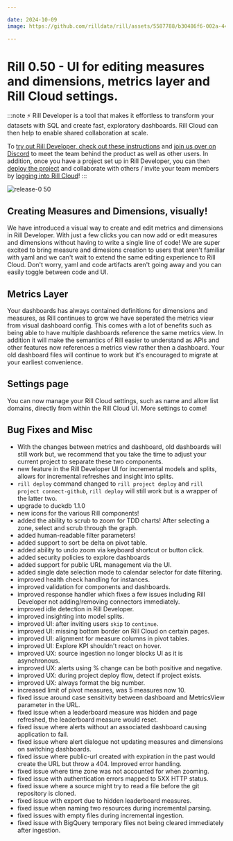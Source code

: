 ```yaml
---

date: 2024-10-09
image: https://github.com/rilldata/rill/assets/5587788/b30486f6-002a-445d-8a1b-955b6ec0066d

---
```


# Rill 0.50 - UI for editing measures and dimensions, metrics layer and Rill Cloud settings.

:::note
⚡ Rill Developer is a tool that makes it effortless to transform your datasets with SQL and create fast, exploratory dashboards. Rill Cloud can then help to enable shared collaboration at scale.

To [try out Rill Developer, check out these instructions](/home/install) and [join us over on Discord](https://bit.ly/3bbcSl9) to meet the team behind the product as well as other users. In addition, once you have a project set up in Rill Developer, you can then [deploy the project](/deploy/deploy-dashboard) and collaborate with others / invite your team members by [logging into Rill Cloud](https://ui.rilldata.com)!
:::

![release-0 50](<https://storage.googleapis.com/prod-cdn.rilldata.com/docs/release-notes/release-049.gif>)

## Creating Measures and Dimensions, visually!

We have introduced a visual way to create and edit metrics and dimensions in Rill Developer. With just a few clicks you can now add or edit measures and dimensions without having to write a single line of code! We are super excited to bring measure and dimesions creation to users that aren't familiar with yaml and we can't wait to extend the same editing experience to Rill Cloud.
Don't worry, yaml and code artifacts aren't going away and you can easily toggle between code and UI.

## Metrics Layer

Your dashboards has always contained definitions for dimensions and measures, as Rill continues to grow we have seperated the metrics view from visual dashboard config. This comes with a lot of benefits such as being able to have multiple dashboards reference the same metrics view. In addition it will make the semantics of Rill easier to understand as APIs and other features now references a metrics view rather then a dashboard. Your old dashboard files will continue to work but it's encouraged to migrate at your earliest convenience. 

## Settings page

You can now manage your Rill Cloud settings, such as name and allow list domains, directly from within the Rill Cloud UI. More settings to come!


## Bug Fixes and Misc
- With the changes between metrics and dashboard, old dashboards will still work but, we recommend that you take the time to adjust your current project to separate these two components. 
- new feature in the Rill Developer UI for incremental models and splits, allows for incremental refreshes and insight into splits.
- `rill deploy` command changed to `rill project deploy` and `rill project connect-github`, `rill deploy` will still work but is a wrapper of the latter two.
- upgrade to duckdb 1.1.0
- new  icons for the various Rill components! 
- added the ability to scrub to zoom for TDD charts! After selecting a zone, select and scrub through the graph.
- added human-readable filter parameters! 
- added support to sort be delta on pivot table.
- added ability to undo zoom via keyboard shortcut or button click.
- added security policies to explore dashboards
- added support for public URL management via the UI.
- added single date selection mode to calendar selector for date filtering.
- improved health check handling for instances.
- improved validation for components and dashboards.
- improved response handler which fixes a few issues including Rill Developer not adding/removing connectors immediately.
- improved idle detection in Rill Developer. 
- improved insighting into model splits.
- improved UI: after inviting users `skip` to `continue`.
- improved UI: missing bottom border on Rill Cloud on certain pages.
- improved UI: alignment for measure columns in pivot tables.
- improved UI: Explore KPI shouldn't react on hover.
- improved UX: source ingestion no longer blocks UI as it is asynchronous.
- improved UX: alerts using % change can be both positive and negative.
- improved UX: during project deploy flow, detect if project exists.
- improved UX: always format the big number.
- increased limit of pivot measures, was 5 measures now 10.
- fixed issue around case sensitivity between dashboard and MetricsView parameter in the URL.
- fixed issue when a leaderboard measure was hidden and page refreshed, the leaderboard measure would reset. 
- fixed issue where alerts without an associated dashboard causing application to fail.
- fixed issue where alert dialogue not updating measures and dimensions on switching dashboards.
- fixed issue where public-url created with expiration in the past would create the URL but throw a 404. Improved error handling.
- fixed issue where time zone was not accounted for when zooming.
- fixed issue with authentication errors mapped to 5XX HTTP status.
- fixed issue where a source might try to read a file before the git repository is cloned.
- fixed issue with export due to hidden leaderboard measures.
- fixed issue when naming two resources during incremental parsing.
- fixed issues with empty files during incremental ingestion.
- fixed issue with BigQuery temporary files not being cleared immediately after ingestion.